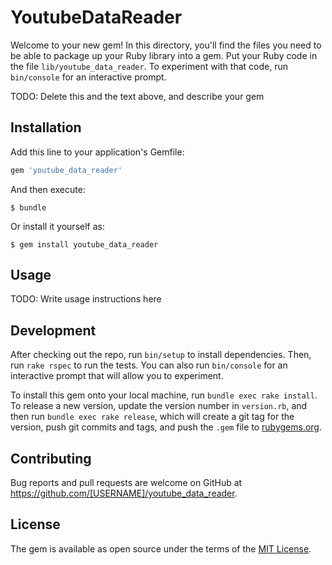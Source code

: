 # YoutubeDataReader

Welcome to your new gem! In this directory, you'll find the files you need to be able to package up your Ruby library into a gem. Put your Ruby code in the file `lib/youtube_data_reader`. To experiment with that code, run `bin/console` for an interactive prompt.

TODO: Delete this and the text above, and describe your gem

## Installation

Add this line to your application's Gemfile:

```ruby
gem 'youtube_data_reader'
```

And then execute:

    $ bundle

Or install it yourself as:

    $ gem install youtube_data_reader

## Usage

TODO: Write usage instructions here

## Development

After checking out the repo, run `bin/setup` to install dependencies. Then, run `rake rspec` to run the tests. You can also run `bin/console` for an interactive prompt that will allow you to experiment.

To install this gem onto your local machine, run `bundle exec rake install`. To release a new version, update the version number in `version.rb`, and then run `bundle exec rake release`, which will create a git tag for the version, push git commits and tags, and push the `.gem` file to [rubygems.org](https://rubygems.org).

## Contributing

Bug reports and pull requests are welcome on GitHub at https://github.com/[USERNAME]/youtube_data_reader.


## License

The gem is available as open source under the terms of the [MIT License](http://opensource.org/licenses/MIT).

